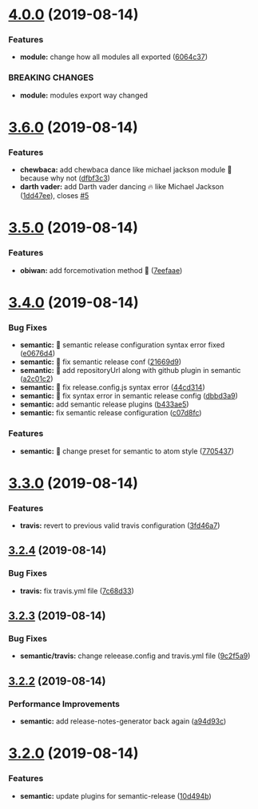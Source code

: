 # [4.0.0](https://github.com/adeelibr/learn-semantic-release/compare/v3.6.0...v4.0.0) (2019-08-14)


### Features

* **module:** change how all modules all exported ([6064c37](https://github.com/adeelibr/learn-semantic-release/commit/6064c37))


### BREAKING CHANGES

* **module:** modules export way changed

# [3.6.0](https://github.com/adeelibr/learn-semantic-release/compare/v3.5.0...v3.6.0) (2019-08-14)


### Features

* **chewbaca:** add chewbaca dance like michael jackson module :tada: because why not ([dfbf3c3](https://github.com/adeelibr/learn-semantic-release/commit/dfbf3c3))
* **darth vader:** add Darth vader dancing :fire: like Michael Jackson ([1dd47ee](https://github.com/adeelibr/learn-semantic-release/commit/1dd47ee)), closes [#5](https://github.com/adeelibr/learn-semantic-release/issues/5)

# [3.5.0](https://github.com/adeelibr/learn-semantic-release/compare/v3.4.0...v3.5.0) (2019-08-14)


### Features

* **obiwan:** add forcemotivation method :tada: ([7eefaae](https://github.com/adeelibr/learn-semantic-release/commit/7eefaae))

# [3.4.0](https://github.com/adeelibr/learn-semantic-release/compare/v3.3.0...v3.4.0) (2019-08-14)


### Bug Fixes

* **semantic:** :green_heart: semantic release configuration syntax error fixed ([e0676d4](https://github.com/adeelibr/learn-semantic-release/commit/e0676d4))
* **semantic:** :racehorse: fix semantic release conf ([21669d9](https://github.com/adeelibr/learn-semantic-release/commit/21669d9))
* **semantic:** :tada: add repositoryUrl along with github plugin in semantic ([a2c01c2](https://github.com/adeelibr/learn-semantic-release/commit/a2c01c2))
* **semantic:** :tada: fix release.config.js syntax error ([44cd314](https://github.com/adeelibr/learn-semantic-release/commit/44cd314))
* **semantic:** :tada: fix syntax error in semantic release config ([dbbd3a9](https://github.com/adeelibr/learn-semantic-release/commit/dbbd3a9))
* **semantic:** add semantic release plugins ([b433ae5](https://github.com/adeelibr/learn-semantic-release/commit/b433ae5))
* **semantic:** fix semantic release configuration ([c07d8fc](https://github.com/adeelibr/learn-semantic-release/commit/c07d8fc))


### Features

* **semantic:** :racehorse: change preset for semantic to atom style ([7705437](https://github.com/adeelibr/learn-semantic-release/commit/7705437))

# [3.3.0](https://github.com/adeelibr/learn-semantic-release/compare/v3.2.4...v3.3.0) (2019-08-14)


### Features

* **travis:** revert to previous valid travis configuration ([3fd46a7](https://github.com/adeelibr/learn-semantic-release/commit/3fd46a7))

## [3.2.4](https://github.com/adeelibr/learn-semantic-release/compare/v3.2.3...v3.2.4) (2019-08-14)


### Bug Fixes

* **travis:** fix travis.yml file ([7c68d33](https://github.com/adeelibr/learn-semantic-release/commit/7c68d33))

## [3.2.3](https://github.com/adeelibr/learn-semantic-release/compare/v3.2.2...v3.2.3) (2019-08-14)


### Bug Fixes

* **semantic/travis:** change releease.config and travis.yml file ([9c2f5a9](https://github.com/adeelibr/learn-semantic-release/commit/9c2f5a9))

## [3.2.2](https://github.com/adeelibr/learn-semantic-release/compare/v3.2.1...v3.2.2) (2019-08-14)


### Performance Improvements

* **semantic:** add release-notes-generator back again ([a94d93c](https://github.com/adeelibr/learn-semantic-release/commit/a94d93c))

# [3.2.0](https://github.com/adeelibr/learn-semantic-release/compare/v3.1.0...v3.2.0) (2019-08-14)


### Features

* **semantic:** update plugins for semantic-release ([10d494b](https://github.com/adeelibr/learn-semantic-release/commit/10d494b))
